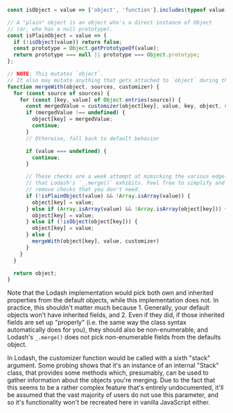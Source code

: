 ```javascript
const isObject = value => ['object', 'function'].includes(typeof value) && value !== null;

// A "plain" object is an object who's a direct instance of Object
// (or, who has a null prototype).
const isPlainObject = value => {
  if (!isObject(value)) return false;
  const prototype = Object.getPrototypeOf(value);
  return prototype === null || prototype === Object.prototype;
};

// NOTE: This mutates `object`.
// It also may mutate anything that gets attached to `object` during the merge.
function mergeWith(object, sources, customizer) {
  for (const source of sources) {
    for (const [key, value] of Object.entries(source)) {
      const mergedValue = customizer(object[key], value, key, object, source, stack);
      if (mergedValue !== undefined) {
        object[key] = mergedValue;
        continue;
      }
      // Otherwise, fall back to default behavior

      if (value === undefined) {
        continue;
      }

      // These checks are a week attempt at mimicking the various edge-case behaviors
      // that Lodash's `_.merge()` exhibits. Feel free to simplify and
      // remove checks that you don't need.
      if (!isPlainObject(value) && !Array.isArray(value)) {
        object[key] = value;
      } else if (Array.isArray(value) && !Array.isArray(object[key])) {
        object[key] = value;
      } else if (!isObject(object[key])) {
        object[key] = value;
      } else {
        mergeWith(object[key], value, customizer)
      }
    }
  }

  return object;
}
```

Note that the Lodash implementation would pick both own and inherited properties from the default objects, while this implementation does not. In practice, this shouldn't matter much because 1. Generally, your default objects won't have inherited fields, and 2. Even if they did, if those inherited fields are set up "properly" (i.e. the same way the class syntax automatically does for you), they should also be non-enumerable, and Lodash's `_.merge()` does not pick non-enumerable fields from the defaults object.

In Lodash, the customizer function would be called with a sixth "stack" argument. Some probing shows that it's an instance of an internal "Stack" class, that provides some methods which, presumably, can be used to gather information about the objects you're merging. Due to the fact that this seems to be a rather complex feature that's entirely undocumented, it'll be assumed that the vast majority of users do not use this parameter, and so it's functionality won't be recreated here in vanilla JavaScript either.
